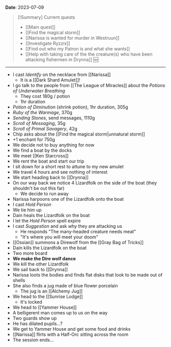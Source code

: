 **Date**: 2023-07-09

> [!Summary] Current quests
> - [[Main quest]]
> - [[Find the magical storm]]
> - [[Narissa is wanted for murder in Westruun]]
> - [[Investigate Ryzzix]]
> - [[Find out who my Patron is and what she wants]]
> - [[Help with taking care of the the creature(s) who have been attacking fishermen in Drynna]] 🆕

---
- I cast *Identify* on the necklace from [[Narissa]]
	- It is a [[Dark Shard Amulet]]!
- I go talk to the people from [[The League of Miracles]] about the *Potions of Underwater Breathing*
	- They cost 180g / potion
	- 1hr duration
- *Potion of Diminution* (shrink potion), 1hr duration, 305g
- *Ruby of the Warmage*, 370g
- *Sending Stones*, send messages, 1110g
- *Scroll of Messaging*, 35g
- *Scroll of Primal Savagery*, 42g
- Chip asks about the [[Find the magical storm|unnatural storm]]
- +1 enchant for 750g
- We decide not to buy anything for now
- We find a boat by the docks
- We meet [[Ken Starcross]]
- We rent the boat and start our trip
- I sit down for a short rest to attune to my new amulet
- We travel 4 hours and see nothing of interest
- We start heading back to [[Drynna]]
- On our way back we notice 4 Lizardfolk on the side of the boat (they shouldn't be out this far)
	- We decide to run away
- Narissa harpoons one of the Lizardfolk onto the boat
- I cast *Hold Person*
- We tie him up
- Dain heals the Lizardfolk on the boat
- I let the *Hold Person* spell expire
- I cast *Suggestion* and ask why they are attacking us
	- He responds "The many-headed creature needs meat"
	- "It's where you will meet your doom"
- [[Ossian]] summons a Direwolf from the [[Gray Bag of Tricks]]
- Dain kills the Lizardfolk on the boat
- Two more board
- **We make the Dire wolf dance**
- We kill the other Lizardfolk
- We sail back to [[Drynna]]
- Narissa loots the bodies and finds flat disks that look to be made out of shells
- She also finds a jug made of blue flower porcelain
	- The jug is an [[Alchemy Jug]]
- We head to the [[Sunrise Lodge]]
	- It's locked
- We head to [[Yammer House]]
- A belligerent man comes up to us on the way
- Two guards show up
- He has dilated pupils...?
- We get to Yammer House and get some food and drinks
- [[Narissa]] flirts with a Half-Orc sitting across the room
- The session ends...